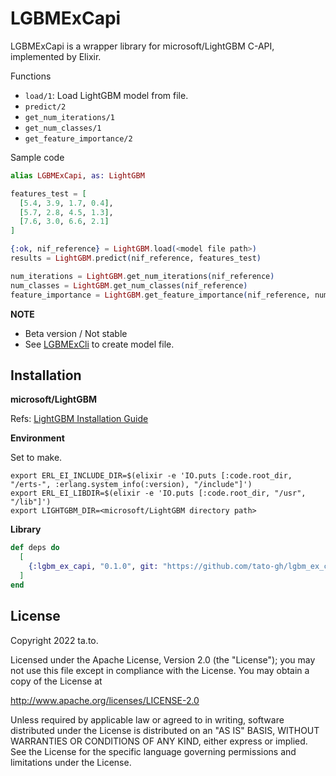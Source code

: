 # LGBMExCapi

LGBMExCapi is a wrapper library for microsoft/LightGBM C-API, implemented by Elixir.

Functions

- `load/1`: Load LightGBM model from file.
- `predict/2`
- `get_num_iterations/1`
- `get_num_classes/1`
- `get_feature_importance/2`

Sample code

```elixir
alias LGBMExCapi, as: LightGBM

features_test = [
  [5.4, 3.9, 1.7, 0.4],
  [5.7, 2.8, 4.5, 1.3],
  [7.6, 3.0, 6.6, 2.1]
]

{:ok, nif_reference} = LightGBM.load(<model file path>)
results = LightGBM.predict(nif_reference, features_test)

num_iterations = LightGBM.get_num_iterations(nif_reference)
num_classes = LightGBM.get_num_classes(nif_reference)
feature_importance = LightGBM.get_feature_importance(nif_reference, num_features)
```

**NOTE**

- Beta version / Not stable
- See [LGBMExCli](https://github.com/tato-gh/lgbm_ex_cli) to create model file.


## Installation

**microsoft/LightGBM**

Refs: [LightGBM Installation Guide](https://lightgbm.readthedocs.io/en/latest/Installation-Guide.html#linux)


**Environment**

Set to make.

```
export ERL_EI_INCLUDE_DIR=$(elixir -e 'IO.puts [:code.root_dir, "/erts-", :erlang.system_info(:version), "/include"]')
export ERL_EI_LIBDIR=$(elixir -e 'IO.puts [:code.root_dir, "/usr", "/lib"]')
export LIGHTGBM_DIR=<microsoft/LightGBM directory path>
```

**Library**


```elixir
def deps do
  [
    {:lgbm_ex_capi, "0.1.0", git: "https://github.com/tato-gh/lgbm_ex_capi"}
  ]
end
```


## License

Copyright 2022 ta.to.

Licensed under the Apache License, Version 2.0 (the "License");
you may not use this file except in compliance with the License.
You may obtain a copy of the License at

 http://www.apache.org/licenses/LICENSE-2.0

Unless required by applicable law or agreed to in writing, software
distributed under the License is distributed on an "AS IS" BASIS,
WITHOUT WARRANTIES OR CONDITIONS OF ANY KIND, either express or implied.
See the License for the specific language governing permissions and
limitations under the License.
